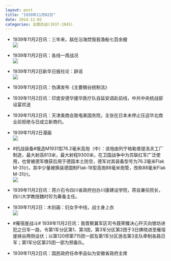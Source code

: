 ```yaml
---
layout: post
title: "1939年11月02日"
date: 2014-11-02
categories: 全面抗战(1937-1945)
---
```


<meta name="referrer" content="no-referrer" />

- 1939年11月2日讯：三年来，敌在沿海焚毁我渔船七百余艘 <br/><img src="https://ww4.sinaimg.cn/large/aca367d8jw1elx1smr7asj205k0e674r.jpg" />

- 1939年11月2日讯：各线一周战况 <br/><img src="https://ww2.sinaimg.cn/large/aca367d8jw1elx0247ucej20c30qgjxf.jpg" />

- 1939年11月2日新华日报社论：辟谣 <br/><img src="https://ww1.sinaimg.cn/large/aca367d8jw1elwyb7uj2pj210d0hagrw.jpg" />

- 1939年11月2日讯：伪满发布《主要粮谷统制法》 

- 1939年11月2日讯：印度安德华援华医疗队自延安调赴前线，中共中央统战部设宴欢送 

- 1939年11月2日讯：天津美商会致电美国务院，主张在日本未停止压迫华北商业前拒绝与日成立新商约。 

- 1939年11月2日漫画 <br/><img src="https://ww1.sinaimg.cn/large/aca367d8jw1elwgyqgm5ij20f50est9w.jpg" />

- #抗战装备#俄造M1931型76.2毫米高炮（中）：该炮由列宁格勒普提洛夫工厂制造，最大射高813米，最大射程9300米，在卫国战争中为苏联红军广泛使用，也曾被德军缴获后用于德国本土防空，德军对其装备型号为76.2毫米Flak M-31(r)，其中少量被换装德国制Flak-18型高炮88毫米炮管，改称88毫米Flak M-31(r)。 <br/><img src="https://ww1.sinaimg.cn/large/aca367d8jw1elwf7wu3tqj20ax0oqadu.jpg" />

- 1939年11月2日讯：蒋介石令四川省政府创办川康建设学院，蒋自兼任院长，四川大学教授魏时珍为筹备主任。 

- 1939年11月2日：木刻画：妇女手中线，战士身上衣 <br/><img src="https://ww2.sinaimg.cn/large/aca367d8jw1elwcc1jdiuj20cl0jh760.jpg" />

- #雁宿崖战斗# 1939年11月2日讯：我晋察冀军区司令聂荣臻决心歼灭向银坊进犯之日军一路，令第1军分区第1、第3团，第3军分区第2团于3日拂晓进至雁宿崖峡谷两侧设伏；以第120师第715团一部及第1军分区游击第3支队牵制各路日军；第1军分区第25团一部为预备队。 

- 1939年11月2日讯：国民政府任命李品仙为安徽省政府主席 

